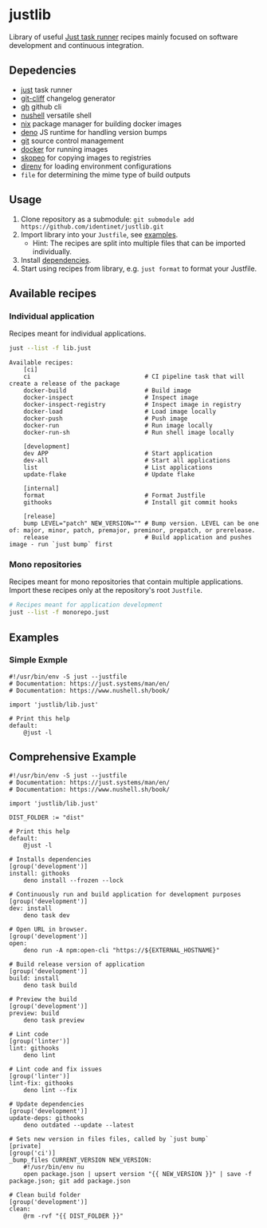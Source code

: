# justlib

Library of useful [Just task runner](https://just.systems/) recipes mainly
focused on software development and continuous integration.

## Depedencies

- [just](https://just.systems) task runner
- [git-cliff](https://git-cliff.org) changelog generator
- [gh](https://cli.github.com/) github cli
- [nushell](https://www.nushell.sh/) versatile shell
- [nix](https://nixos.org/) package manager for building docker images
- [deno](https://deno.com/) JS runtime for handling version bumps
- [git](https://git-scm.com/) source control management
- [docker](https://docker.com/) for running images
- [skopeo](https://github.com/containers/skopeo) for copying images to
  registries
- [direnv](https://direnv.net/) for loading environment configurations
- `file` for determining the mime type of build outputs

## Usage

1. Clone repository as a submodule:
   `git submodule add https://github.com/identinet/justlib.git`
2. Import library into your `Justfile`, see [examples](#examples).
   - Hint: The recipes are split into multiple files that can be imported
     individually.
3. Install [dependencies](#depedencies).
4. Start using recipes from library, e.g. `just format` to format your Justfile.

## Available recipes

### Individual application

Recipes meant for individual applications.

```bash
just --list -f lib.just
```

```
Available recipes:
    [ci]
    ci                                # CI pipeline task that will create a release of the package
    docker-build                      # Build image
    docker-inspect                    # Inspect image
    docker-inspect-registry           # Inspect image in registry
    docker-load                       # Load image locally
    docker-push                       # Push image
    docker-run                        # Run image locally
    docker-run-sh                     # Run shell image locally

    [development]
    dev APP                           # Start application
    dev-all                           # Start all applications
    list                              # List applications
    update-flake                      # Update flake

    [internal]
    format                            # Format Justfile
    githooks                          # Install git commit hooks

    [release]
    bump LEVEL="patch" NEW_VERSION="" # Bump version. LEVEL can be one of: major, minor, patch, premajor, preminor, prepatch, or prerelease.
    release                           # Build application and pushes image - run `just bump` first
```

### Mono repositories

Recipes meant for mono repositories that contain multiple applications. Import
these recipes only at the repository's root `Justfile`.

```bash
# Recipes meant for application development
just --list -f monorepo.just
```

## Examples

### Simple Exmple

```just
#!/usr/bin/env -S just --justfile
# Documentation: https://just.systems/man/en/
# Documentation: https://www.nushell.sh/book/

import 'justlib/lib.just'

# Print this help
default:
    @just -l
```

## Comprehensive Example

```just
#!/usr/bin/env -S just --justfile
# Documentation: https://just.systems/man/en/
# Documentation: https://www.nushell.sh/book/

import 'justlib/lib.just'

DIST_FOLDER := "dist"

# Print this help
default:
    @just -l

# Installs dependencies
[group('development')]
install: githooks
    deno install --frozen --lock

# Continuously run and build application for development purposes
[group('development')]
dev: install
    deno task dev

# Open URL in browser.
[group('development')]
open:
    deno run -A npm:open-cli "https://${EXTERNAL_HOSTNAME}"

# Build release version of application
[group('development')]
build: install
    deno task build

# Preview the build
[group('development')]
preview: build
    deno task preview

# Lint code
[group('linter')]
lint: githooks
    deno lint

# Lint code and fix issues
[group('linter')]
lint-fix: githooks
    deno lint --fix

# Update dependencies
[group('development')]
update-deps: githooks
    deno outdated --update --latest

# Sets new version in files files, called by `just bump`
[private]
[group('ci')]
_bump_files CURRENT_VERSION NEW_VERSION:
    #!/usr/bin/env nu
    open package.json | upsert version "{{ NEW_VERSION }}" | save -f package.json; git add package.json

# Clean build folder
[group('development')]
clean:
    @rm -rvf "{{ DIST_FOLDER }}"
```
